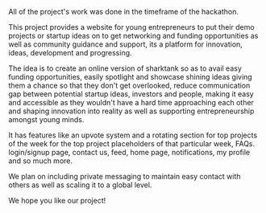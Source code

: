 All of the project's work was done in the timeframe of the hackathon.

This project provides a website for young entrepreneurs to put their demo projects or startup ideas on to get networking and funding opportunities as well as community guidance and support, its a platform for innovation, ideas, development and progressing.

The idea is to create an online version of sharktank so as to avail easy funding opportunities, easily spotlight and showcase shining ideas giving them a chance so that they don't get overlooked, reduce communication gap between potential startup ideas, investors and people, making it easy and accessible as they wouldn't have a hard time approaching each other and shaping innovation into reality as well as supporting entrepreneurship amongst young minds.

It has features like an upvote system and a rotating section for top projects of the week for the top project placeholders of that particular week, FAQs. login/signup page, contact us, feed, home page, notifications, my profile and so much more.

We plan on including private messaging to maintain easy contact with others as well as scaling it to a global level.

We hope you like our project!
